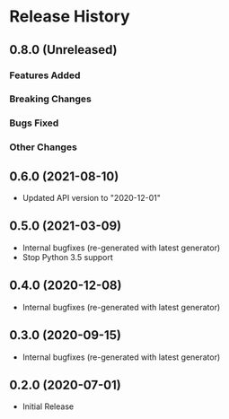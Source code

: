 # Release History

## 0.8.0 (Unreleased)

### Features Added

### Breaking Changes

### Bugs Fixed

### Other Changes

## 0.6.0 (2021-08-10)

- Updated API version to "2020-12-01"

## 0.5.0 (2021-03-09)

- Internal bugfixes (re-generated with latest generator)
- Stop Python 3.5 support

## 0.4.0 (2020-12-08)

- Internal bugfixes (re-generated with latest generator)

## 0.3.0 (2020-09-15)

- Internal bugfixes (re-generated with latest generator)

## 0.2.0 (2020-07-01)

- Initial Release
